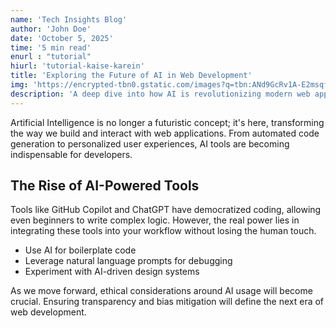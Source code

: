 ```yaml
---
name: 'Tech Insights Blog'
author: 'John Doe'
date: 'October 5, 2025'
time: '5 min read'
enurl : "tutorial"
hiurl: 'tutorial-kaise-karein'
title: 'Exploring the Future of AI in Web Development'
img: 'https://encrypted-tbn0.gstatic.com/images?q=tbn:ANd9GcRv1A-E2msqfCE-7QoomIPDae2c0BPuhQ0iag&s'
description: 'A deep dive into how AI is revolutionizing modern web apps, with practical tips for developers.'
---
```




Artificial Intelligence is no longer a futuristic concept; it's here, transforming the way we build and interact with web applications. From automated code generation to personalized user experiences, AI tools are becoming indispensable for developers.

## The Rise of AI-Powered Tools

Tools like GitHub Copilot and ChatGPT have democratized coding, allowing even beginners to write complex logic. However, the real power lies in integrating these tools into your workflow without losing the human touch.

- Use AI for boilerplate code
- Leverage natural language prompts for debugging
- Experiment with AI-driven design systems

As we move forward, ethical considerations around AI usage will become crucial. Ensuring transparency and bias mitigation will define the next era of web development.
